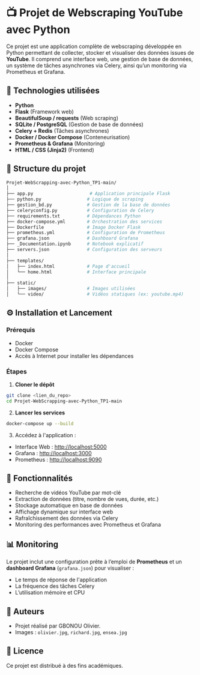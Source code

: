 # 📺 Projet de Webscraping YouTube avec Python

Ce projet est une application complète de webscraping développée en Python permettant de collecter, stocker et visualiser des données issues de **YouTube**. Il comprend une interface web, une gestion de base de données, un système de tâches asynchrones via Celery, ainsi qu’un monitoring via Prometheus et Grafana.

## 🧰 Technologies utilisées

* **Python**
* **Flask** (Framework web)
* **BeautifulSoup / requests** (Web scraping)
* **SQLite / PostgreSQL** (Gestion de base de données)
* **Celery + Redis** (Tâches asynchrones)
* **Docker / Docker Compose** (Conteneurisation)
* **Prometheus & Grafana** (Monitoring)
* **HTML / CSS (Jinja2)** (Frontend)

## 📁 Structure du projet

```bash
Projet-WebScrapping-avec-Python_TP1-main/
│
├── app.py                     # Application principale Flask
├── python.py                 # Logique de scraping
├── gestion_bd.py             # Gestion de la base de données
├── celeryconfig.py           # Configuration de Celery
├── requirements.txt          # Dépendances Python
├── docker-compose.yml        # Orchestration des services
├── Dockerfile                # Image Docker Flask
├── prometheus.yml            # Configuration de Prometheus
├── grafana.json              # Dashboard Grafana
├── _Documentation.ipynb      # Notebook explicatif
├── servers.json              # Configuration des serveurs
│
├── templates/
│   ├── index.html            # Page d'accueil
│   └── home.html             # Interface principale
│
├── static/
│   ├── images/               # Images utilisées
│   └── video/                # Vidéos statiques (ex: youtube.mp4)
```

## ⚙️ Installation et Lancement

### Prérequis

* Docker
* Docker Compose
* Accès à Internet pour installer les dépendances

### Étapes

1. **Cloner le dépôt**

```bash
git clone <lien_du_repo>
cd Projet-WebScrapping-avec-Python_TP1-main
```

2. **Lancer les services**

```bash
docker-compose up --build
```

3. Accédez à l'application :

* Interface Web : [http://localhost:5000](http://localhost:5000)
* Grafana : [http://localhost:3000](http://localhost:3000)
* Prometheus : [http://localhost:9090](http://localhost:9090)

## 🧪 Fonctionnalités

* Recherche de vidéos YouTube par mot-clé
* Extraction de données (titre, nombre de vues, durée, etc.)
* Stockage automatique en base de données
* Affichage dynamique sur interface web
* Rafraîchissement des données via Celery
* Monitoring des performances avec Prometheus et Grafana

## 📊 Monitoring

Le projet inclut une configuration prête à l’emploi de **Prometheus** et un **dashboard Grafana** (`grafana.json`) pour visualiser :

* Le temps de réponse de l'application
* La fréquence des tâches Celery
* L’utilisation mémoire et CPU

## 📌 Auteurs

* Projet réalisé par GBONOU Olivier.
* Images : `olivier.jpg`, `richard.jpg`, `ensea.jpg`

## 📄 Licence

Ce projet est distribué à des fins académiques.